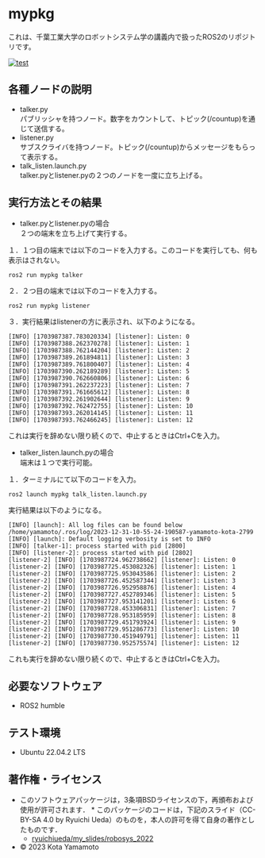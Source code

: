 # mypkg
これは、千葉工業大学のロボットシステム学の講義内で扱ったROS2のリポジトリです。

[![test](https://github.com/KotaYamamoto04/mypkg/actions/workflows/test.yml/badge.svg)](https://github.com/KotaYamamoto04/mypkg/actions/workflows/test.yml)

## 各種ノードの説明
* talker.py  
パブリッシャを持つノード。数字をカウントして、トピック(/countup)を通じて送信する。  
* listener.py  
サブスクライバを持つノード。トピック(/countup)からメッセージをもらって表示する。  
* talk_listen.launch.py  
talker.pyとlistener.pyの２つのノードを一度に立ち上げる。

## 実行方法とその結果
* talker.pyとlistener.pyの場合  
２つの端末を立ち上げて実行する。

１．１つ目の端末では以下のコードを入力する。このコードを実行しても、何も表示はされない。
```
ros2 run mypkg talker
```

２．２つ目の端末では以下のコードを入力する。
```
ros2 run mypkg listener
```


３．実行結果はlistenerの方に表示され、以下のようになる。
```
[INFO] [1703987387.783020334] [listener]: Listen: 0
[INFO] [1703987388.262370278] [listener]: Listen: 1
[INFO] [1703987388.762144204] [listener]: Listen: 2
[INFO] [1703987389.261894811] [listener]: Listen: 3
[INFO] [1703987389.761800407] [listener]: Listen: 4
[INFO] [1703987390.262189289] [listener]: Listen: 5
[INFO] [1703987390.762660806] [listener]: Listen: 6
[INFO] [1703987391.262237223] [listener]: Listen: 7
[INFO] [1703987391.761665612] [listener]: Listen: 8
[INFO] [1703987392.261902644] [listener]: Listen: 9
[INFO] [1703987392.762472755] [listener]: Listen: 10
[INFO] [1703987393.262014145] [listener]: Listen: 11
[INFO] [1703987393.762466245] [listener]: Listen: 12
```
これは実行を辞めない限り続くので、中止するときはCtrl+Cを入力。

* talker_listen.launch.pyの場合  
端末は１つで実行可能。


１．ターミナルにて以下のコードを入力。
```
ros2 launch mypkg talk_listen.launch.py
```

実行結果は以下のようになる。
```
[INFO] [launch]: All log files can be found below /home/yamamoto/.ros/log/2023-12-31-10-55-24-190587-yamamoto-kota-2799
[INFO] [launch]: Default logging verbosity is set to INFO
[INFO] [talker-1]: process started with pid [2800]
[INFO] [listener-2]: process started with pid [2802]
[listener-2] [INFO] [1703987724.962738662] [listener]: Listen: 0
[listener-2] [INFO] [1703987725.453082326] [listener]: Listen: 1
[listener-2] [INFO] [1703987725.953043586] [listener]: Listen: 2
[listener-2] [INFO] [1703987726.452587344] [listener]: Listen: 3
[listener-2] [INFO] [1703987726.952958876] [listener]: Listen: 4
[listener-2] [INFO] [1703987727.452789346] [listener]: Listen: 5
[listener-2] [INFO] [1703987727.953141201] [listener]: Listen: 6
[listener-2] [INFO] [1703987728.453306831] [listener]: Listen: 7
[listener-2] [INFO] [1703987728.953185959] [listener]: Listen: 8
[listener-2] [INFO] [1703987729.451793924] [listener]: Listen: 9
[listener-2] [INFO] [1703987729.951286773] [listener]: Listen: 10
[listener-2] [INFO] [1703987730.451949791] [listener]: Listen: 11
[listener-2] [INFO] [1703987730.952575574] [listener]: Listen: 12
```
これも実行を辞めない限り続くので、中止するときはCtrl+Cを入力。

## 必要なソフトウェア
* ROS2 humble

## テスト環境
* Ubuntu 22.04.2 LTS

## 著作権・ライセンス
 * このソフトウェアパッケージは，3条項BSDライセンスの下，再頒布および使用が許可されます． * このパッケージのコードは，下記のスライド（CC-BY-SA 4.0 by Ryuichi Ueda）のものを，本人の許可を得て自身の著作としたものです．
      * [ryuichiueda/my_slides/robosys_2022](https://github.com/ryuichiueda/my_slides/tree/master/robosys_2022)
 * © 2023 Kota Yamamoto
